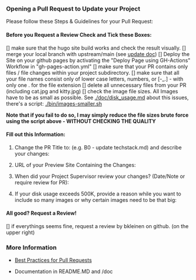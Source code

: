 
### Opening a Pull Request to Update your Project

Please follow these Steps & Guidelines for your Pull Request:

#### Before you Request a Review Check and Tick these Boxes:

[] make sure that the hugo site build works and check the result visually.
[] merge your local branch with upstream/main (see [update doc](https://github.com/htw-imi-showtime/showtime-website/blob/main/doc/update.md)) 
[] Deploy the Site on your github pages by activating the "Deploy Page using GH-Actions" Workflow in "gh-pages-action.yml"
[] make sure that your PR contains only files / file changes within your project subdirectory. 
[] make sure that all your file names consist only of lower case letters, numbers, or [-_.] - with only one . for the file extension
[] delete all unnecessary files from your PR (including cat.jpg and kitty.jpg)
[] check the image file sizes. All Images have to be as small as possible. See [./doc/disk_usage.md](./doc/disk_usage.md) about this issues, there's a script: [./bin/images-smaller.sh](./bin/images-smaller.sh)

**Note that if you fail to do so, I may simply reduce the file sizes brute force using 
the script above - WITHOUT CHECKING THE QUALITY**


#### Fill out this Information:

1. Change the PR Title to: <project-id> <describe your changes> (e.g. B0 - update techstack.md) and describe your changes:


2. URL of your Preview Site Containing the Changes:


3. When did your Project Supervisor review your changes? (Date/Note or require review for PR):


4. If your disk usage exceeds 500K, provide a reason while you want to include so many images or why certain images need to be that big:

#### All good? Request a Review!

[] if everythings seems fine, request a review by bkleinen on github. (on the upper right)

### More Information

- [Best Practices for Pull Requests](https://docs.github.com/en/pull-requests/collaborating-with-pull-requests/getting-started/best-practices-for-pull-requests)

- Documentation in README.MD and /doc
